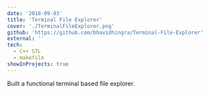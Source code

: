 ```yaml
---
date: '2018-09-03'
title: 'Terminal File Explorer'
cover: './TerminalFileExplorer.png'
github: 'https://github.com/bhavidhingra/Terminal-File-Explorer'
external: ''
tech:
  - C++ STL
  - makefile
showInProjects: true
---
```


Built a functional terminal based file explorer.
